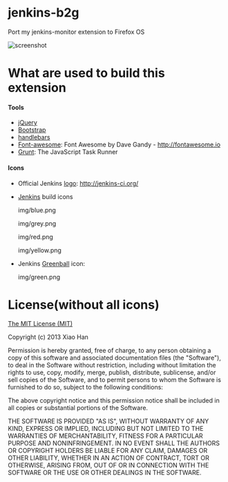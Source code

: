 jenkins-b2g
===========

Port my jenkins-monitor extension to Firefox OS

![screenshot](https://raw.github.com/justlaputa/jenkins-b2g/master/capture.png "jenkins-b2g")

What are used to build this extension
=======
#### Tools
* [jQuery](http://jquery.com/)
* [Bootstrap](http://twitter.github.io/bootstrap/)
* [handlebars](http://handlebarsjs.com/)
* [Font-awesome](http://fortawesome.github.io/Font-Awesome/): Font Awesome by Dave Gandy - http://fontawesome.io
* [Grunt](http://gruntjs.com/): The JavaScript Task Runner

#### Icons
* Official Jenkins [logo](https://wiki.jenkins-ci.org/display/JENKINS/Logo): http://jenkins-ci.org/
* [Jenkins](https://github.com/jenkinsci/jenkins) build icons

  img/blue.png

  img/grey.png
  
  img/red.png
  
  img/yellow.png
* Jenkins [Greenball](https://github.com/jenkinsci/greenballs-plugin) icon:

  img/green.png

License(without all icons)
=======
[The MIT License (MIT)](http://opensource.org/licenses/MIT)

Copyright (c) 2013 Xiao Han

Permission is hereby granted, free of charge, to any person obtaining a copy
of this software and associated documentation files (the "Software"), to deal
in the Software without restriction, including without limitation the rights
to use, copy, modify, merge, publish, distribute, sublicense, and/or sell
copies of the Software, and to permit persons to whom the Software is
furnished to do so, subject to the following conditions:

The above copyright notice and this permission notice shall be included in
all copies or substantial portions of the Software.

THE SOFTWARE IS PROVIDED "AS IS", WITHOUT WARRANTY OF ANY KIND, EXPRESS OR
IMPLIED, INCLUDING BUT NOT LIMITED TO THE WARRANTIES OF MERCHANTABILITY,
FITNESS FOR A PARTICULAR PURPOSE AND NONINFRINGEMENT. IN NO EVENT SHALL THE
AUTHORS OR COPYRIGHT HOLDERS BE LIABLE FOR ANY CLAIM, DAMAGES OR OTHER
LIABILITY, WHETHER IN AN ACTION OF CONTRACT, TORT OR OTHERWISE, ARISING FROM,
OUT OF OR IN CONNECTION WITH THE SOFTWARE OR THE USE OR OTHER DEALINGS IN
THE SOFTWARE.